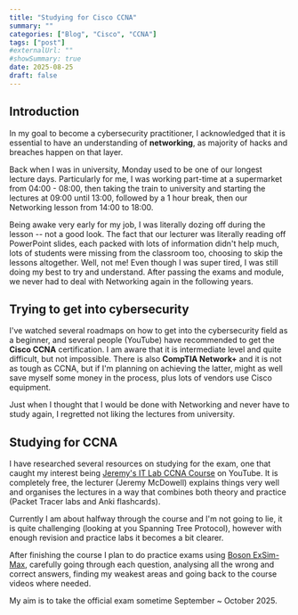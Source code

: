 ```yaml
---
title: "Studying for Cisco CCNA"
summary: ""
categories: ["Blog", "Cisco", "CCNA"]
tags: ["post"]
#externalUrl: ""
#showSummary: true
date: 2025-08-25
draft: false
---
```


## Introduction

In my goal to become a cybersecurity practitioner, I acknowledged that it is essential to have an understanding of **networking**, as majority of hacks and breaches happen on that layer.

Back when I was in university, Monday used to be one of our longest lecture days. Particularly for me, I was working part-time at a supermarket from 04:00 - 08:00, then taking the train to university and starting the lectures at 09:00 until 13:00, followed by a 1 hour break, then our Networking lesson from 14:00 to 18:00.

Being awake very early for my job, I was literally dozing off during the lesson -- not a good look. The fact that our lecturer was literally reading off PowerPoint slides, each packed with lots of information didn't help much, lots of students were missing from the classroom too, choosing to skip the lessons altogether. Well, not me! Even though I was super tired, I was still doing my best to try and understand. After passing the exams and module, we never had to deal with Networking again in the following years.

## Trying to get into cybersecurity

I've watched several roadmaps on how to get into the cybersecurity field as a beginner, and several people (YouTube) have recommended to get the **Cisco CCNA** certification. I am aware that it is intermediate level and quite difficult, but not impossible. There is also **CompTIA Network+** and it is not as tough as CCNA, but if I'm planning on achieving the latter, might as well save myself some money in the process, plus lots of vendors use Cisco equipment.

Just when I thought that I would be done with Networking and never have to study again, I regretted not liking the lectures from university.

## Studying for CCNA

I have researched several resources on studying for the exam, one that caught my interest being [Jeremy's IT Lab CCNA Course](https://youtube.com/playlist?list=PLxbwE86jKRgMpuZuLBivzlM8s2Dk5lXBQ&si=kSISMCiQAWcTQ7eu) on YouTube. It is completely free, the lecturer (Jeremy McDowell) explains things very well and organises the lectures in a way that combines both theory and practice (Packet Tracer labs and Anki flashcards).

Currently I am about halfway through the course and I'm not going to lie, it is quite challenging (looking at you Spanning Tree Protocol), however with enough revision and practice labs it becomes a bit clearer.

After finishing the course I plan to do practice exams using [Boson ExSim-Max](https://www.boson.com/exsim-max-practice-exams), carefully going through each question, analysing all the wrong and correct answers, finding my weakest areas and going back to the course videos where needed.

My aim is to take the official exam sometime September ~ October 2025.